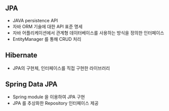 ## JPA
- JAVA persistence API
- 자바 ORM 기술에 대한 API 표준 명세
- 자바 어플리케이션에서 관계형 데이터베이스를 사용하는 방식을 정의한 인터페이스
- EntityManager 를 통해 CRUD 처리

## Hibernate
- JPA의 구현체, 인터페이스를 직접 구현한 라이브러리

## Spring Data JPA
- Spring module 을 이용하여 JPA 구현 
- JPA 를 추상화한 Repository 인터페이스 제공 
